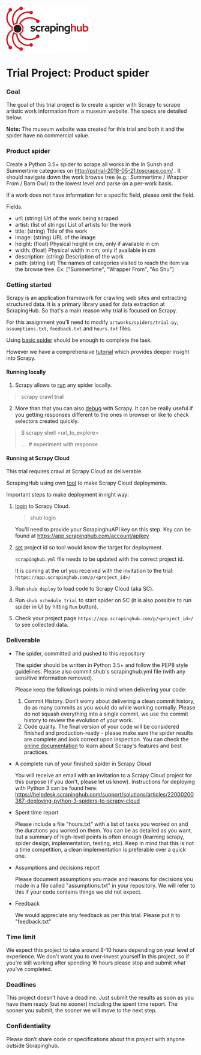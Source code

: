 ![Scrapinghub logo](scrapinghub.png)

# Trial Project: Product spider #

### Goal ###

The goal of this trial project is to create a spider with Scrapy to scrape artistic work information from a museum website. The specs are detailed below.

**Note:** The museum website was created for this trial and both it and the spider have no commercial value.

### Product spider ###

Create a Python 3.5+ spider to scrape all works in the In Sunsh and Summertime categories on http://pstrial-2018-05-21.toscrape.com/ .
It should navigate down the work browse tree (e.g.: Summertime / Wrapper From / Barn Owl) to the lowest level and parse on a per-work basis.

If a work does not have information for a specific field, please omit the field.

Fields:

* url: (string) Url of the work being scraped
* artist: (list of strings) List of artists for the work
* title: (string) Title of the work
* image: (string) URL of the image
* height: (float) Physical height in cm, only if available in cm
* width: (float) Physical width in cm, only if available in cm
* description: (string) Description of the work
* path: (string list) The names of categories visited to reach the item via the browse tree. Ex: ["Summertime", "Wrapper From", "Ao Shu"]

### Getting started

Scrapy is an application framework for crawling web sites and extracting structured data. 
It is a primary library used for data extraction at ScrapingHub. So that's a main reason why trial is focused on Scrapy.

For this assignment you'll need to modify `artworks/spiders/trial.py`, `assumptions.txt`,
`feedback.txt` and `hours.txt` files.

Using [basic spider](https://doc.scrapy.org/en/latest/intro/tutorial.html#our-first-spider) should be enough to complete the task.

However we have a comprehensive [tutorial](https://doc.scrapy.org/en/latest/intro/tutorial.html) which provides deeper insight into Scrapy.


#### Running locally

1. Scrapy allows to [run](https://doc.scrapy.org/en/latest/intro/tutorial.html#how-to-run-our-spider) any spider locally.
> scrapy crawl trial 

2. More than that you can also [debug](https://doc.scrapy.org/en/latest/topics/commands.html#shell) with Scrapy. 
It can be really useful if you getting responses different to the ones in browser or like to check selectors 
created quickly.
> $ scrapy shell <url_to_explore>
>
> ....  # experiment with response 


#### Running at Scrapy Cloud

This trial requires crawl at Scrapy Cloud as deliverable.

ScrapingHub using own [tool](https://shub.readthedocs.io/en/stable/quickstart.html) to make Scrapy Cloud deployments.

Important steps to make deployment in right way:

1. [login](https://shub.readthedocs.io/en/stable/quickstart.html#basic-usage) to Scrapy Cloud.
    > shub login

    You'll need to provide your ScrapinghuAPI key on this step. Key can be found at https://app.scrapinghub.com/account/apikey
2. [set](https://shub.readthedocs.io/en/stable/configuration.html#where-to-configure-shub) project id so tool would know the target for deployment.
    
    `scrapinghub.yml` file needs to be updated with the correct project id.
    
    It is coming at the url you received with the invitation to the trial:
    `https://app.scrapinghub.com/p/<project_id>/`
3. Run `shub deploy` to load code to Scrapy Cloud (aka SC).
4. Run `shub schedule trial` to start spider on SC (it is also possible to run spider in UI by hitting `Run` button).
5. Check your project page `https://app.scrapinghub.com/p/<project_id>/` to see collected data.


### Deliverable ###

* The spider, committed and pushed to this repository

    The spider should be written in Python 3.5+ and follow the PEP8 style guidelines.  Please also commit shub's scrapinghub.yml file (with any sensitive information removed).

    Please keep the followings points in mind when delivering your code:

    1. Commit History. Don’t worry about delivering a clean commit history, do as many commits as you would do while working normally. Please do not squash everything into a single commit, we use the commit history to review the evolution of your work.
    2. Code quality. The final version of your code will be considered finished and production-ready - please make sure the spider results are complete and look correct upon inspection. You can check the [online documentation](https://doc.scrapy.org) to learn about Scrapy's features and best practices.

* A complete run of your finished spider in Scrapy Cloud

    You will receive an email with an invitation to a Scrapy Cloud project for this purpose (if you don't, please let us know).  Instructions for deploying with Python 3 can be found here: https://helpdesk.scrapinghub.com/support/solutions/articles/22000200387-deploying-python-3-spiders-to-scrapy-cloud

* Spent time report

    Please include a file "hours.txt" with a list of tasks you worked on and the durations you worked on them. You can be as detailed as you want, but a summary of high-level points is often enough (learning scrapy, spider design, implementation, testing, etc). Keep in mind that this is not a time competition, a clean implementation is preferable over a quick one.

* Assumptions and decisions report

    Please document assumptions you made and reasons for decisions you made in a file called "assumptions.txt" in your repository.  We will refer to this if your code contains things we did not expect.

* Feedback
    
    We would appreciate any feedback as per this trial. Please put it to "feedback.txt"

### Time limit ###

We expect this project to take around 8-10 hours depending on your level of experience.  We don't want you to over-invest yourself in this project, so if you're still working after spending 16 hours please stop and submit what you've completed.

### Deadlines ###

This project doesn’t have a deadline. Just submit the results as soon as you have them ready (but no sooner) including the spent time report. The sooner you submit, the sooner we will move to the next step.

### Confidentiality ###

Please don’t share code or specifications about this project with anyone outside Scrapinghub.
